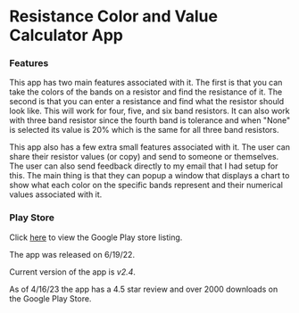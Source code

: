 # Resistance Color and Value Calculator App

### Features

This app has two main features associated with it. 
The first is that you can take the colors of the bands on a resistor and find the resistance of it.
The second is that you can enter a resistance and find what the resistor should look like.
This will work for four, five, and six band resistors. 
It can also work with three band resistor since the fourth band is tolerance and when "None" is selected its value is 20% which is the same for all three band resistors.

This app also has a few extra small features associated with it. The user can share their resistor values (or copy) and send to someone or themselves. The user can also 
send feedback directly to my email that I had setup for this. The main thing is that they can popup a window that displays a chart to show what each color on the 
specific bands represent and their numerical values associated with it.

### Play Store

Click [here](https://play.google.com/store/apps/details?id=com.brandoncano.resistancecalculator) to view the Google Play store listing.

The app was released on 6/19/22.

Current version of the app is *v2.4*.

As of 4/16/23 the app has a 4.5 star review and over 2000 downloads on the Google Play Store.
